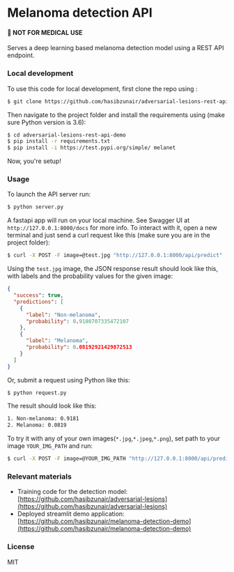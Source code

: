 # Melanoma detection API
#### :red_circle: NOT FOR MEDICAL USE
Serves a deep learning based melanoma detection model using a REST API endpoint.

### Local development
To use this code for local development, first clone the repo using :
```bash
$ git clone https://github.com/hasibzunair/adversarial-lesions-rest-api-demo.git
```

Then navigate to the project folder and install the requirements using (make sure Python version is 3.6):
```bash
$ cd adversarial-lesions-rest-api-demo
$ pip install -r requirements.txt
$ pip install -i https://test.pypi.org/simple/ melanet
```
Now, you're setup!

### Usage

To launch the API server run:
```python
$ python server.py
```
A fastapi app will run on your local machine. See Swagger UI at `http://127.0.0.1:8000/docs` for more info.
To interact with it, open a new terminal and just send a curl request like this (make sure you are in the project folder):
```bash
$ curl -X POST -F image=@test.jpg "http://127.0.0.1:8000/api/predict"
```

Using the `test.jpg` image, the JSON response result should look like this, with labels and the probability values for the given image:
```json
{
  "success": true,
  "predictions": [
    {
      "label": "Non-melanoma",
      "probability": 0.9180707335472107
    },
    {
      "label": "Melanoma",
      "probability": 0.08192921429872513
    }
  ]
}
```

Or, submit a request using Python like this:
```python
$ python request.py
```
The result should look like this:
```bash
1. Non-melanoma: 0.9181
2. Melanoma: 0.0819
```

To try it with any of your own images(`*.jpg`,`*.jpeg`,`*.png`), set path to your image `YOUR_IMG_PATH` and run:
```bash
$ curl -X POST -F image=@YOUR_IMG_PATH "http://127.0.0.1:8000/api/predict"
```

### Relevant materials
* Training code for the detection model: [https://github.com/hasibzunair/adversarial-lesions](https://github.com/hasibzunair/adversarial-lesions)
* Deployed streamlit demo application: [https://github.com/hasibzunair/melanoma-detection-demo](https://github.com/hasibzunair/melanoma-detection-demo)

### License
MIT
